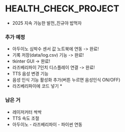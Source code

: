 # HEALTH_CHECK_PROJECT
- 2025 지속 가능한 발전_진규야 밥먹자


### 추가 예정
- 아두이노 심박수 센서 값 노트북에 연동 -> 완료!
- 기록 저장(data/log.csv) 기능 -> 완료!
- tkinter GUI -> 완료!
- 라즈베리파이 7인치 디스플레이 연결 -> 완료!
- TTS 음성 변경 기능
- 음성 인식 기능 활성화 추가(버튼 누르면 음성인식 ON/OFF)
- 라즈베리파이에 코드 넣기 *


### 남은 거
- 레이저커터 싹싹
- TTS 속도 조절
- 아두이노 - 라즈베리파이 - 파이썬 연동